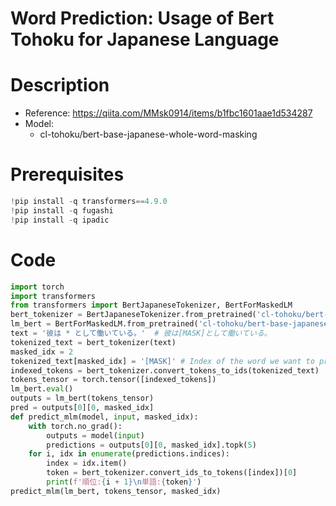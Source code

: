 # Word Prediction: Usage of Bert Tohoku for Japanese Language 

# Description
- Reference: https://qiita.com/MMsk0914/items/b1fbc1601aae1d534287
- Model: 
  - cl-tohoku/bert-base-japanese-whole-word-masking

# Prerequisites
```python
!pip install -q transformers==4.9.0
!pip install -q fugashi
!pip install -q ipadic
```

# Code 
```python
import torch
import transformers
from transformers import BertJapaneseTokenizer, BertForMaskedLM
bert_tokenizer = BertJapaneseTokenizer.from_pretrained('cl-tohoku/bert-base-japanese-whole-word-masking')
lm_bert = BertForMaskedLM.from_pretrained('cl-tohoku/bert-base-japanese-whole-word-masking')
text = '彼は * として働いている。'  # 彼は[MASK]として働いている。
tokenized_text = bert_tokenizer(text)
masked_idx = 2
tokenized_text[masked_idx] = '[MASK]' # Index of the word we want to predict
indexed_tokens = bert_tokenizer.convert_tokens_to_ids(tokenized_text)
tokens_tensor = torch.tensor([indexed_tokens])
lm_bert.eval()
outputs = lm_bert(tokens_tensor)
pred = outputs[0][0, masked_idx]
def predict_mlm(model, input, masked_idx):
    with torch.no_grad():
        outputs = model(input)
        predictions = outputs[0][0, masked_idx].topk(5)
    for i, idx in enumerate(predictions.indices):
        index = idx.item()
        token = bert_tokenizer.convert_ids_to_tokens([index])[0]
        print(f'順位:{i + 1}\n単語:{token}')  
predict_mlm(lm_bert, tokens_tensor, masked_idx)
```

